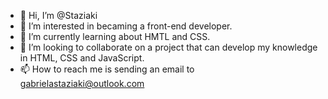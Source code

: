 - 👋 Hi, I’m @Staziaki
- 👀 I’m interested in becaming a front-end developer.
- 🌱 I’m currently learning about HMTL and CSS.
- 💞️ I’m looking to collaborate on a project that can develop my knowledge in HTML, CSS and JavaScript.
- 📫 How to reach me is sending an email to gabrielastaziaki@outlook.com

<!---
Staziaki/Staziaki is a ✨ special ✨ repository because its `README.md` (this file) appears on your GitHub profile.
You can click the Preview link to take a look at your changes.
--->

